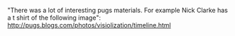 "There was a lot of interesting pugs materials. For example Nick Clarke has a t shirt of the following image":
http://pugs.blogs.com/photos/visiolization/timeline.html
